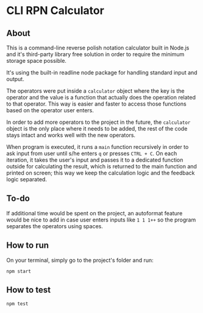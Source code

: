 # CLI RPN Calculator

## About
This is a command-line reverse polish notation calculator built in Node.js and it's third-party library free solution in order to require the minimum storage space possible.

It's using the built-in readline node package for handling standard input and output.

The operators were put inside a `calculator` object where the key is the operator and the value is a function that actually does the operation related to that operator. This way is easier and faster to access those functions based on the operator user enters.

In order to add more operators to the project in the future, the `calculator` object is the only place where it needs to be added, the rest of the code stays intact and works well with the new operators.

When program is executed, it runs a `main` function recursively in order to ask input from user until s/he enters `q` or presses `CTRL + C`. On each iteration, it takes the user's input and passes it to a dedicated function outside for calculating the result, which is returned to the main function and printed on screen; this way we keep the calculation logic and the feedback logic separated.

## To-do
If additional time would be spent on the project, an autoformat feature would be nice to add in case user enters inputs like `1 1 1++` so the program separates the operators using spaces.

## How to run
On your terminal, simply go to the project's folder and run:
```
npm start
```

## How to test
```
npm test
```